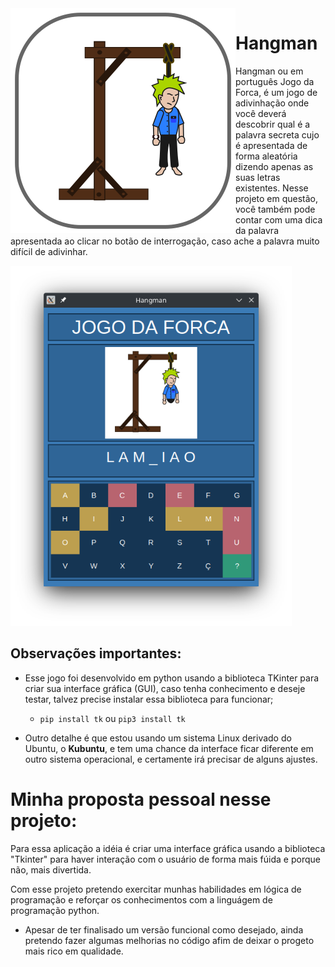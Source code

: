 <img src="./src/img/hangman_icon.svg" align="left" style="margint: 20px 20px 0px 0px;">

# **Hangman**
Hangman ou em português Jogo da Forca, é um jogo de adivinhação onde você deverá descobrir qual é a palavra secreta cujo é apresentada de forma aleatória dizendo apenas as suas letras existentes.
Nesse projeto em questão, você também pode contar com uma dica da palavra apresentada ao clicar no botão de interrogação, caso ache a palavra muito difícil de adivinhar.

<img src="./src/img/screenshot.png" style="max-width: 450px">

## **Observações importantes:**
- Esse jogo foi desenvolvido em python usando a biblioteca TKinter para criar sua interface gráfica (GUI), caso tenha conhecimento e deseje testar, talvez precise instalar essa biblioteca para funcionar;
  - `pip install tk` ou `pip3 install tk`

- Outro detalhe é que estou usando um sistema Linux derivado do Ubuntu, o **Kubuntu**, e tem uma chance da interface ficar diferente em outro sistema operacional, e certamente irá precisar de alguns ajustes.

# Minha proposta pessoal nesse projeto:
Para essa aplicação a idéia é criar uma interface gráfica usando a biblioteca "Tkinter" para haver interação com o usuário de forma mais fúida e porque não, mais divertida.

Com esse projeto pretendo exercitar munhas habilidades em lógica de programação e reforçar os conhecimentos com a linguágem de programação python.

- Apesar de ter finalisado um versão funcional como desejado, ainda pretendo fazer algumas melhorias no código afim de deixar o progeto mais rico em qualidade.